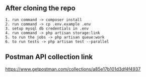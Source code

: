 ## After cloning the repo

    1. run command -> composer install
    2. run command -> cp .env.example .env
    3. setup mysql db credentials in .env
    4. run command -> php artisan storage:link
    5. to run the jobs -> php artisan queue:work
    6. to run tests -> php artisan test --parallel

## Postman API collection link 
https://www.getpostman.com/collections/a85e17b101d3df4f4937
